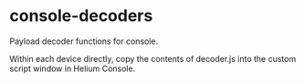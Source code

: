 # console-decoders
Payload decoder functions for console.

Within each device directly, copy the contents of decoder.js into the custom script window in Helium Console.

